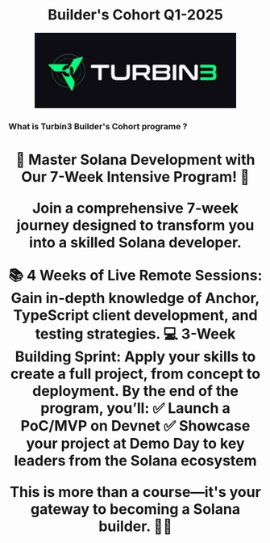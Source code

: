 
<div align="center">
   <h1>Builder's Cohort Q1-2025</h1>
  <img src="https://github.com/solana-turbin3/Q1_25_Builder_daniel-burlacu/blob/main/turbine-logo-text.png" alt="Logo" width="400">
</div>

### What is Turbin3 Builder's Cohort programe ?
<div align="center">
   <h1>🌟 Master Solana Development with Our 7-Week Intensive Program! 🚀

Join a comprehensive 7-week journey designed to transform you into a skilled Solana developer.

📚 4 Weeks of Live Remote Sessions: Gain in-depth knowledge of Anchor, TypeScript client development, and testing strategies.
💻 3-Week Building Sprint: Apply your skills to create a full project, from concept to deployment.
By the end of the program, you’ll:
✅ Launch a PoC/MVP on Devnet
✅ Showcase your project at Demo Day to key leaders from the Solana ecosystem

This is more than a course—it's your gateway to becoming a Solana builder. 🚀✨ </h1>
</div>
